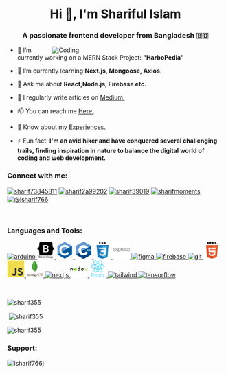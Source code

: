 <h1 align="center">Hi 👋, I'm Shariful Islam</h1>
<h3 align="center">A passionate frontend developer from Bangladesh 🇧🇩</h3>
<img align="right" alt="Coding" width="400" src="https://media.tenor.com/rePDfDWO3XoAAAAd/hacking.gif">

- 🔭 I’m currently working on a MERN Stack Project: **"HarboPedia"**

- 🌱 I’m currently learning **Next.js, Mongoose, Axios.**

- 💬 Ask me about **React,Node.js, Firebase etc.**

- 📝 I regularly write articles on <a href="https://medium.com/@isharif766" >Medium.<a/> 

- 📫 You can reach me <a href="mailto:isharif766@gmail.com" target="blank">Here.</a>

- 📄 Know about my <a href="https://drive.google.com/file/d/1JdTaDsuwQqLtnKgzzlXNve0UGZJ1OnIV/view?usp=sharing" >Experiences.<a/>

- ⚡ Fun fact: **I'm an avid hiker and have conquered several challenging trails, finding inspiration in nature to balance the digital world of coding and web development.**



<h3 align="left">Connect with me:</h3>
<p align="left">
<a href="https://twitter.com/sharif73845811" target="blank"><img align="center" src="https://raw.githubusercontent.com/rahuldkjain/github-profile-readme-generator/master/src/images/icons/Social/twitter.svg" alt="sharif73845811" height="30" width="40" /></a>
<a href="https://linkedin.com/in/sharif2a99202" target="blank"><img align="center" src="https://raw.githubusercontent.com/rahuldkjain/github-profile-readme-generator/master/src/images/icons/Social/linked-in-alt.svg" alt="sharif2a99202" height="30" width="40" /></a>
<a href="https://fb.com/sharif39019" target="blank"><img align="center" src="https://raw.githubusercontent.com/rahuldkjain/github-profile-readme-generator/master/src/images/icons/Social/facebook.svg" alt="sharif39019" height="30" width="40" /></a>
<a href="https://instagram.com/sharifmoments" target="blank"><img align="center" src="https://raw.githubusercontent.com/rahuldkjain/github-profile-readme-generator/master/src/images/icons/Social/instagram.svg" alt="sharifmoments" height="30" width="40" /></a>
<a href="https://medium.com/@isharif766" target="blank"><img align="center" src="https://raw.githubusercontent.com/rahuldkjain/github-profile-readme-generator/master/src/images/icons/Social/medium.svg" alt="@isharif766" height="30" width="40" /></a>
</p>
<br/> 

<h3 align="left">Languages and Tools:</h3> 
<p align="left"> <a href="https://www.arduino.cc/" target="_blank" rel="noreferrer"> <img src="https://cdn.worldvectorlogo.com/logos/arduino-1.svg" alt="arduino" width="40" height="40"/> </a> <a href="https://getbootstrap.com" target="_blank" rel="noreferrer"> <img src="https://raw.githubusercontent.com/devicons/devicon/master/icons/bootstrap/bootstrap-plain-wordmark.svg" alt="bootstrap" width="40" height="40"/> </a> <a href="https://www.cprogramming.com/" target="_blank" rel="noreferrer"> <img src="https://raw.githubusercontent.com/devicons/devicon/master/icons/c/c-original.svg" alt="c" width="40" height="40"/> </a> <a href="https://www.w3schools.com/cpp/" target="_blank" rel="noreferrer"> <img src="https://raw.githubusercontent.com/devicons/devicon/master/icons/cplusplus/cplusplus-original.svg" alt="cplusplus" width="40" height="40"/> </a> <a href="https://www.w3schools.com/css/" target="_blank" rel="noreferrer"> <img src="https://raw.githubusercontent.com/devicons/devicon/master/icons/css3/css3-original-wordmark.svg" alt="css3" width="40" height="40"/> </a> <a href="https://expressjs.com" target="_blank" rel="noreferrer"> <img src="https://raw.githubusercontent.com/devicons/devicon/master/icons/express/express-original-wordmark.svg" alt="express" width="40" height="40"/> </a> <a href="https://www.figma.com/" target="_blank" rel="noreferrer"> <img src="https://www.vectorlogo.zone/logos/figma/figma-icon.svg" alt="figma" width="40" height="40"/> </a> <a href="https://firebase.google.com/" target="_blank" rel="noreferrer"> <img src="https://www.vectorlogo.zone/logos/firebase/firebase-icon.svg" alt="firebase" width="40" height="40"/> </a> <a href="https://git-scm.com/" target="_blank" rel="noreferrer"> <img src="https://www.vectorlogo.zone/logos/git-scm/git-scm-icon.svg" alt="git" width="40" height="40"/> </a> <a href="https://www.w3.org/html/" target="_blank" rel="noreferrer"> <img src="https://raw.githubusercontent.com/devicons/devicon/master/icons/html5/html5-original-wordmark.svg" alt="html5" width="40" height="40"/> </a> <a href="https://developer.mozilla.org/en-US/docs/Web/JavaScript" target="_blank" rel="noreferrer"> <img src="https://raw.githubusercontent.com/devicons/devicon/master/icons/javascript/javascript-original.svg" alt="javascript" width="40" height="40"/> </a> <a href="https://www.mongodb.com/" target="_blank" rel="noreferrer"> <img src="https://raw.githubusercontent.com/devicons/devicon/master/icons/mongodb/mongodb-original-wordmark.svg" alt="mongodb" width="40" height="40"/> </a> <a href="https://nextjs.org/" target="_blank" rel="noreferrer"> <img src="https://cdn.worldvectorlogo.com/logos/nextjs-2.svg" alt="nextjs" width="40" height="40"/> </a> <a href="https://nodejs.org" target="_blank" rel="noreferrer"> <img src="https://raw.githubusercontent.com/devicons/devicon/master/icons/nodejs/nodejs-original-wordmark.svg" alt="nodejs" width="40" height="40"/> </a> <a href="https://reactjs.org/" target="_blank" rel="noreferrer"> <img src="https://raw.githubusercontent.com/devicons/devicon/master/icons/react/react-original-wordmark.svg" alt="react" width="40" height="40"/> </a> <a href="https://tailwindcss.com/" target="_blank" rel="noreferrer"> <img src="https://www.vectorlogo.zone/logos/tailwindcss/tailwindcss-icon.svg" alt="tailwind" width="40" height="40"/> </a> <a href="https://www.tensorflow.org" target="_blank" rel="noreferrer"> <img src="https://www.vectorlogo.zone/logos/tensorflow/tensorflow-icon.svg" alt="tensorflow" width="40" height="40"/> </a> </p>

<br/>


<p><img align="center" src="https://github-readme-stats.vercel.app/api/top-langs?username=sharif355&show_icons=true&locale=en&layout=compact" alt="sharif355" /></p>

<p>&nbsp;<img align="center" src="https://github-readme-stats.vercel.app/api?username=sharif355&show_icons=true&locale=en" alt="sharif355" /></p>

<p><img align="center" src="https://github-readme-streak-stats.herokuapp.com/?user=sharif355&" alt="sharif355" /></p>

<h3 align="left">Support:</h3>
<p><a href="https://www.buymeacoffee.com/isharif766j"> <img align="left" src="https://cdn.buymeacoffee.com/buttons/v2/default-yellow.png" height="50" width="210" alt="isharif766j" /></a></p>
